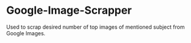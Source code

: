 # Google-Image-Scrapper
Used to scrap desired number of top images of mentioned subject from Google Images.
